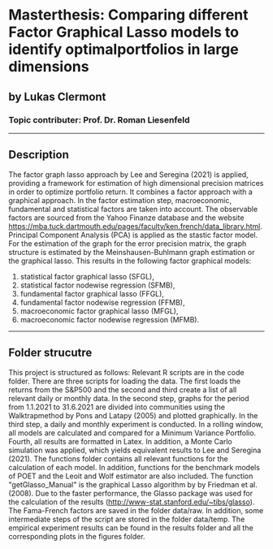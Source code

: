 # Masterthesis: Comparing different Factor Graphical Lasso models to identify optimalportfolios in large dimensions
## by Lukas Clermont
### Topic contributer:  Prof.  Dr.  Roman Liesenfeld
---------------------
## Description
The factor graph lasso approach by Lee and Seregina (2021) is applied, providing a framework for estimation of high dimensional precision matrices in order to optimize portfolio return. It combines a factor approach with a graphical approach. In the factor estimation step, macroeconomic, fundamental and statistical factors are taken into account. The observable factors are sourced from the Yahoo Finanze database and the website https://mba.tuck.dartmouth.edu/pages/faculty/ken.french/data_library.html. Principal Component Analysis (PCA) is applied as the stastic factor model. For the estimation of the graph for the error precision matrix, the graph structure is estimated by the Meinshausen-Buhlmann graph estimation or the graphical lasso. This results in the following factor graphical models: 
1. statistical factor graphical lasso (SFGL),
2. statistical factor nodewise regression (SFMB),
3. fundamental factor graphical lasso (FFGL),
4. fundamental factor nodewise regression (FFMB),
5. macroeconomic factor graphical lasso (MFGL),
6. macroeconomic factor nodewise regression (MFMB).
---------------------
## Folder strucutre
This project is structured as follows: 
Relevant R scripts are in the code folder. There are three scripts for loading the data. The first loads the returns from the S&P500 and the second and third create a list of all relevant daily or monthly data. In the second step, graphs for the period from 1.1.2021 to 31.6.2021 are divided into communities using the Walktrapmethod by Pons and Latapy (2005) and plotted graphically. In the third step, a daily and monthly experiment is conducted. In a rolling window, all models are calculated and compared for a Minimum Variance Portfolio. Fourth, all results are formatted in Latex. In addition, a Monte Carlo simulation was applied, which yields equivalent results to Lee and Seregina (2021).
The functions folder contains all relevant functions for the calculation of each model. In addition, functions for the benchmark models of POET and the Leoit and Wolf estimator are also included. The function "getGlasso_Manual" is the graphical Lasso algorithm by by Friedman et al. (2008). Due to the faster performance, the Glasso package was used for the calculation of the results (http://www-stat.stanford.edu/~tibs/glasso). The Fama-French factors are saved in the folder data/raw. In addition, some intermediate steps of the script are stored in the folder data/temp. The empirical experiment results can be found in the results folder and all the corresponding plots in the figures folder. 